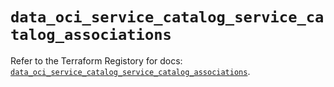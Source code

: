 # `data_oci_service_catalog_service_catalog_associations`

Refer to the Terraform Registory for docs: [`data_oci_service_catalog_service_catalog_associations`](https://registry.terraform.io/providers/oracle/oci/6.18.0/docs/data-sources/service_catalog_service_catalog_associations).
